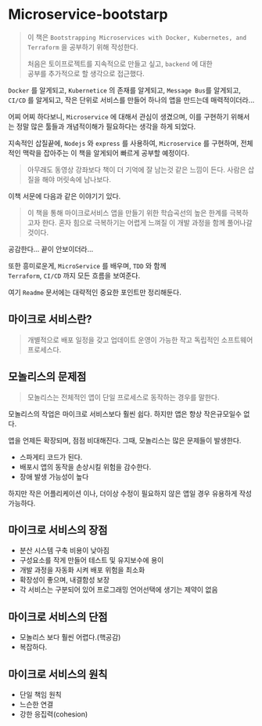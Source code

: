 # Microservice-bootstarp

> 이 책은 `Bootstrapping Microservices with Docker, Kubernetes, and Terraform` 을 공부하기 위해 작성한다.
>
> 처음은 토이프로젝트를 지속적으로 만들고 싶고, `backend` 에 대한  
> 공부를 추가적으로 할 생각으로 접근했다.

`Docker` 를 알게되고, `Kubernetice` 의 존재를 알게되고, `Message Bus`를
알게되고, `CI/CD` 를 알게되고, 작은 단위로 서비스를 만들어 하나의 앱을 만드는데 매력적이더라...

어찌 어찌 하다보니, `Microservice` 에 대해서 관심이 생겼으며,
이를 구현하기 위해서는 정말 많은 툴들과 개념적이해가 필요하다는
생각을 하게 되었다.

지속적인 삽질끝에, `Nodejs` 와 `express` 를 사용하여, `Microservice` 를
구현하며, 전체적인 맥락을 잡아주는 이 책을 알게되어 빠르게 공부할 예정이다.

> 아무래도 동영상 강좌보다 책이 더 기억에 잘 남는것 같은 느낌이 든다.
> 사람은 삽질을 해야 머릿속에 남나보다.

이책 서문에 다음과 같은 이야기기 있다.

> 이 책을 통해 마이크로서비스 앱을 만들기 위한 학습곡선의 높은 한계를 극복하고자 한다. 혼자 힘으로 극복하기는 어렵게 느껴질 이 개발 과정을 함께 풀어나갈 것이다.

공감한다...
끝이 안보이더라...

또한 흥미로운게, `MicroService` 를 배우며, `TDD` 와 함께  
`Terraform`, `CI/CD` 까지 모든 흐름을 보여준다.

여기 `Readme` 문서에는 대략적인 중요한 포인트만 정리해둔다.

## 마이크로 서비스란?

> 개별적으로 배포 일정을 갖고 업데이트 운영이 가능한 작고 독립적인 소프트웨어 프로세스다.

## 모놀리스의 문제점

> 모놀리스는 전체적인 앱이 단일 프로세스로 동작하는 경우를 말한다.

모놀리스의 작업은 마이크로 서비스보다 훨씬 쉽다.
하지만 앱은 항상 작은규모일수 없다.

앱을 언제든 확장되며, 점점 비대해진다.
그때, 모놀리스는 많은 문제들이 발생한다.

- 스파게티 코드가 된다.
- 배포시 앱의 동작을 손상시킬 위험을 감수한다.
- 장애 발생 가능성이 높다

하지만 작은 어플리케이션 이나, 더이상 수정이 필요하지 않은 앱일 경우
유용하게 작성 가능하다.

## 마이크로 서비스의 장점

- 분산 시스템 구축 비용이 낮아짐
- 구성요소를 작게 만들어 테스트 및 유지보수에 용이
- 개발 과정을 자동화 시켜 배포 위험을 최소화
- 확장성이 좋으며, 내결함성 보장
- 각 서비스는 구분되어 있어 프로그래밍 언어선택에 생기는 제약이 없음

## 마이크로 서비스의 단점

- 모놀리스 보다 훨씬 어렵다.(핵공감)
- 복잡하다.

## 마이크로 서비스의 원칙

- 단일 책임 원칙
- 느슨한 연결
- 강한 응집력(cohesion)
